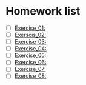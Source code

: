 # Homework list
- [ ] [Exercise_01:]() 
- [ ] [Exerscis_02:](https://www.zybuluo.com/lihuazhou/note/505464) 
- [ ] [Exercise_03:](https://www.zybuluo.com/lihuazhou/note/513202) 
- [ ] [Exercise_04:](https://www.zybuluo.com/lihuazhou/note/525840) 
- [ ] [Exercise_05:](https://www.zybuluo.com/lihuazhou/note/534069) 
- [ ] [Exercise_06:]() 
- [ ] [Exercise_07:]() 
- [ ] [Exercise_08:]()
